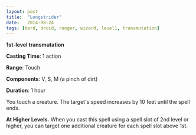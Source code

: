 ```yaml
---
layout: post
title:  "Longstrider"
date:   2014-08-24
tags: [bard, druid, ranger, wizard, level1, transmutation]
---
```


**1st-level transmutation**

**Casting Time**: 1 action

**Range**: Touch

**Components**: V, S, M (a pinch of dirt)

**Duration**: 1 hour

You touch a creature. The target's speed increases by 10 feet until the spell ends.

**At Higher Levels.** When you cast this spell using a spell slot of 2nd level or higher, you can target one additional creature for each spell slot above 1st.
